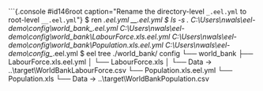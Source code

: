 
```{.console #id146root caption="Rename the directory-level `_.eel.yml` to root-level `__.eel.yml`"}
$ ren _.eel.yml __.eel.yml
$ ls -s *.*
C:\Users\nwals\eel-demo\config\world_bank\_.eel.yml
C:\Users\nwals\eel-demo\config\world_bank\LabourForce.xls.eel.yml
C:\Users\nwals\eel-demo\config\world_bank\Population.xls.eel.yml
C:\Users\nwals\eel-demo\config\__.eel.yml
$ eel tree ./world_bank/
config
└── world_bank
    ├── LabourForce.xls.eel.yml
    │   └── LabourForce.xls
    │       └── Data → ..\target\WorldBankLabourForce.csv
    └── Population.xls.eel.yml
        └── Population.xls
            └── Data → ..\target\WorldBankPopulation.csv
```
